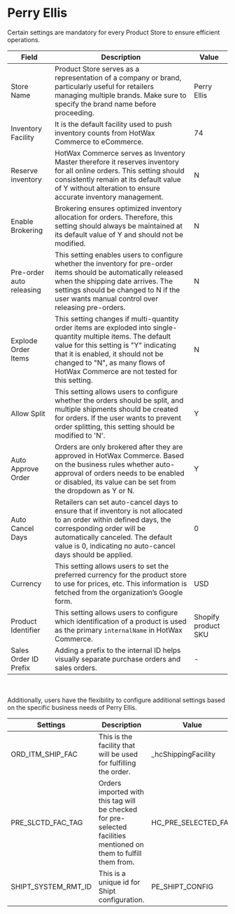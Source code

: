 
# Perry Ellis

Certain settings are mandatory for every Product Store to ensure efficient operations.

| Field                 | Description                                                                                                                                                                                      | Value          |
|-----------------------|--------------------------------------------------------------------------------------------------------------------------------------------------------------------------------------------------|----------------|
| Store Name            | Product Store serves as a representation of a company or brand, particularly useful for retailers managing multiple brands. Make sure to specify the brand name before proceeding.                 | Perry Ellis       |
| Inventory Facility    | It is the default facility used to push inventory counts from HotWax Commerce to eCommerce.                                                                                                   | 74            |
| Reserve inventory     | HotWax Commerce serves as Inventory Master therefore it reserves inventory for all online orders. This setting should consistently remain at its default value of Y without alteration to ensure accurate inventory management.                    | N              |
| Enable Brokering      | Brokering ensures optimized inventory allocation for orders. Therefore, this setting should always be maintained at its default value of Y and should not be modified.                             | N              |
| Pre-order auto releasing | This setting enables users to configure whether the inventory for pre-order items should be automatically released when the shipping date arrives. The settings should be changed to N if the user wants manual control over releasing pre-orders. | N              |
| Explode Order Items   | This setting changes if multi-quantity order items are exploded into single-quantity multiple items. The default value for this setting is "Y" indicating that it is enabled, it should not be changed to "N", as many flows of HotWax Commerce are not tested for this setting. | N              |
| Allow Split           | This setting allows users to configure whether the orders should be split, and multiple shipments should be created for orders. If the user wants to prevent order splitting, this setting should be modified to 'N'.                            | Y              |
| Auto Approve Order    | Orders are only brokered after they are approved in HotWax Commerce. Based on the business rules whether auto-approval of orders needs to be enabled or disabled, its value can be set from the dropdown as Y or N.                                     | Y              |
| Auto Cancel Days      | Retailers can set auto-cancel days to ensure that if inventory is not allocated to an order within defined days, the corresponding order will be automatically canceled. The default value is 0, indicating no auto-cancel days should be applied. | 0              |
| Currency              | This setting allows users to set the preferred currency for the product store to use for prices, etc. This information is fetched from the organization’s Google form.                                     | USD            |
| Product Identifier    | This setting allows users to configure which identification of a product is used as the primary `internalName` in HotWax Commerce.                                                                | Shopify product SKU |
| Sales Order ID Prefix  | Adding a prefix to the internal ID helps visually separate purchase orders and sales orders.                                                                                                   | -           |


<br></br>
Additionally, users have the flexibility to configure additional settings based on the specific business needs of Perry Ellis.

| Settings            | Description                                                                                                                                        | Value                                                |
|---------------------|----------------------------------------------------------------------------------------------------------------------------------------------------|------------------------------------------------------|
| ORD_ITM_SHIP_FAC     | This is the facility that will be used for fulfilling the order.  | _hcShippingFacility     |
| PRE_SLCTD_FAC_TAG    | Orders imported with this tag will be checked for pre-selected facilities mentioned on them to fulfill them from. | HC_PRE_SELECTED_FAC     |
| SHIPT_SYSTEM_RMT_ID  | This is a unique id for Shipt configuration.               | PE_SHIPT_CONFIG         |
